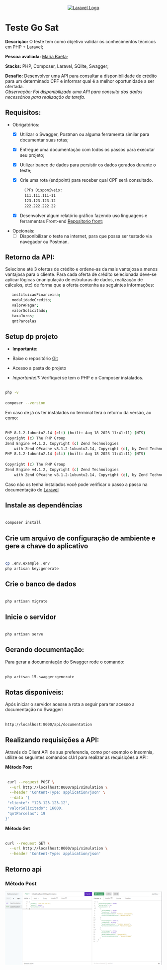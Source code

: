 <p align="center"><a href="https://laravel.com" target="_blank"><img src="https://raw.githubusercontent.com/laravel/art/master/logo-lockup/5%20SVG/2%20CMYK/1%20Full%20Color/laravel-logolockup-cmyk-red.svg" width="400" alt="Laravel Logo"></a></p>


# Teste Go Sat

**Descrição:** O teste tem como objetivo validar os conhecimentos técnicos em PHP + Laravel;

**Pessoa avaliada:** [Maria Baeta](https://github.com/mariabaeta27);

**Stacks:** PHP, Composer, Laravel, SQlite, Swagger;

**Desafio:** Desenvolver uma API para consultar a disponibilidade de crédito para um determinado CPF e informar qual é a melhor oportunidade a ser ofertada.
<br/>
*Observação: Foi disponibilizado uma API para consulta dos dados necessários para realização da tarefa.*

## **Requisitos:**

- Obrigatórios:
  - [x] Utilizar o Swagger, Postman ou alguma ferramenta similar para documentar suas rotas;
  - [x] Entregue uma documentação com todos os passos para executar seu projeto;
  - [x] Utilizar banco de dados para persistir os dados gerados durante o teste;
  - [x] Crie uma rota (endpoint) para receber qual CPF será consultado.

    ```bash
      CPFs Disponíveis:
      111.111.111-11
      123.123.123.12
      222.222.222.22
    ```

  - [x] Desenvolver algum relatório gráfico fazendo uso linguagens e ferramentas Front-end [Repositorio front](https://github.com/mariabaeta27/go_sat);

- Opcionais:
  - [ ] Disponibilizar o teste na internet, para que possa ser testado via navegador ou Postman.

## Retorno da API:

Selecione até 3 ofertas de crédito e ordene-as da mais vantajosa a menos vantajosa para o cliente. Para cada oferta de crédito selecionada deve-se aplicar lógicas (manipulação de estruturas de dados, realização de cálculos, etc) de forma que a oferta contenha as seguintes informações:

 ```bash
    instituicaoFinanceira;
    modalidadeCredito;
    valorAPagar;
    valorSolicitado;
    taxaJuros;
    qntParcelas
  ```

## Setup dp projeto

- **Importante:**

- Baixe o repositório [Git](https://github.com/mariabaeta27/api-go-sat)
- Acesso a pasta do projeto
- *Importante!!!:* Verifiquei se tem o PHP e o Composer instalados.

```bash

php -v

composer --version

```

Em caso de já os ter instalados no terminal terá o retorno da versão, ao como:

```bash

PHP 8.1.2-1ubuntu2.14 (cli) (built: Aug 18 2023 11:41:11) (NTS)
Copyright (c) The PHP Group
Zend Engine v4.1.2, Copyright (c) Zend Technologies
    with Zend OPcache v8.1.2-1ubuntu2.14, Copyright (c), by Zend Technologies
PHP 8.1.2-1ubuntu2.14 (cli) (built: Aug 18 2023 11:41:11) (NTS)

Copyright (c) The PHP Group
Zend Engine v4.1.2, Copyright (c) Zend Technologies
    with Zend OPcache v8.1.2-1ubuntu2.14, Copyright (c), by Zend Technologies

```

Caso não os tenha instalados você pode verificar o passo a passo na documentação do [Laravel](https://laravel.com/)

## Instale as dependências

```bash

composer install

```

## Crie um arquivo de configuração de ambiente e gere a chave do aplicativo

```bash

cp .env.example .env
php artisan key:generate

```

## Crie o banco de dados

```bash

php artisan migrate

```

## Inicie o servidor

```bash

php artisan serve

```

## Gerando documentação: 

Para gerar a documentação do Swagger rode o comando:


```bash

php artisan l5-swagger:generate

```

## Rotas disponíveis:

Após iniciar o servidor acesse a rota a seguir para ter acesso a documentação no Swagger: 

```bash

http://localhost:8000/api/documentation 

```

## Realizando requisições a API:

Através do Client API de sua preferencia, como por exemplo o Insomnia, utilize os seguintes comandos cUrl para realizar as requisições a API:

**Método Post**

```bash

 curl --request POST \
  --url http://localhost:8000/api/simulation \
  --header 'Content-Type: application/json' \
  --data '{
 "cliente": "123.123.123-12",
 "valorSolicitado": 16000,
 "qntParcelas": 19
}'

```

**Método Get**

```bash

curl --request GET \
  --url http://localhost:8000/api/simulation \
  --header 'Content-Type: application/json'

```
## Retorno api

### Método Post

![Descrição da Imagem](./public/assets/post.png)
